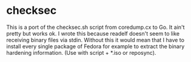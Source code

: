 checksec
========

This is a port of the checksec.sh script from coredump.cx 
to Go. It ain't pretty but works ok. I wrote this because 
readelf doesn't seem to like receiving binary files via 
stdin. Without this it would mean that I have to install 
every single package of Fedora for example to extract the 
binary hardening information. (Use with script + *.iso 
or reposync).


